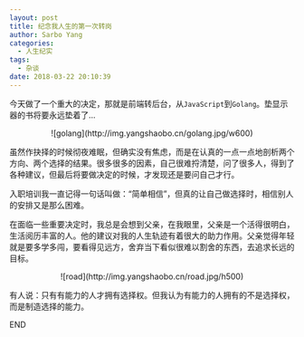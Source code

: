 ```yaml
---
layout: post
title: 纪念我人生的第一次转岗
author: Sarbo Yang
categories:
  - 人生纪实
tags:
  - 杂谈
date: 2018-03-22 20:10:39
---
```


今天做了一个重大的决定，那就是前端转后台，从```JavaScript```到```Golang```。垫显示器的书将要永远垫着了...

<div align=center>
![golang](http://img.yangshaobo.cn/golang.jpg/w600)
</div>

虽然作抉择的时候彻夜难眠，但确实没有焦虑，而是在认真的一点一点地剖析两个方向、两个选择的结果。很多很多的因素，自己很难捋清楚，问了很多人，得到了各种建议，但最后将要做决定的时候，才发现还是要问自己才行。

入职培训我一直记得一句话叫做：“简单相信”，但真的让自己做选择时，相信别人的安排又是那么困难。

在面临一些重要决定时，我总是会想到父亲，在我眼里，父亲是一个活得很明白，生活阅历丰富的人。他的建议对我的人生轨迹有着很大的助力作用。父亲觉得年轻就是要多学多闯，要看得见远方，舍弃当下看似很难以割舍的东西，去追求长远的目标。

<div align=center>
![road](http://img.yangshaobo.cn/road.jpg/h500)
</div>

有人说：只有有能力的人才拥有选择权。但我认为有能力的人拥有的不是选择权，而是制造选择的能力。

END